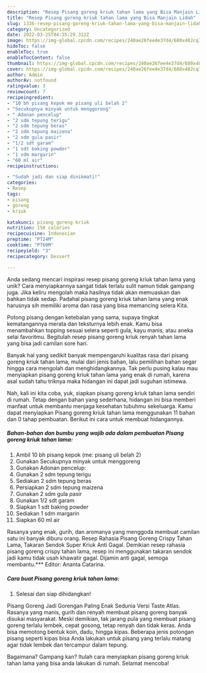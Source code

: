 ```yaml
---
description: "Resep Pisang goreng kriuk tahan lama yang Bisa Manjain Lidah"
title: "Resep Pisang goreng kriuk tahan lama yang Bisa Manjain Lidah"
slug: 1336-resep-pisang-goreng-kriuk-tahan-lama-yang-bisa-manjain-lidah
category: Uncategorized
date: 2022-03-25T04:35:29.312Z
image: https://img-global.cpcdn.com/recipes/240ae26fee4e37d4/680x482cq70/pisang-goreng-kriuk-tahan-lama-foto-resep-utama.jpg
hideToc: false
enableToc: true
enableTocContent: false
thumbnail: https://img-global.cpcdn.com/recipes/240ae26fee4e37d4/680x482cq70/pisang-goreng-kriuk-tahan-lama-foto-resep-utama.jpg
cover: https://img-global.cpcdn.com/recipes/240ae26fee4e37d4/680x482cq70/pisang-goreng-kriuk-tahan-lama-foto-resep-utama.jpg
author: Admin
authorAv: notfound
ratingvalue: 3
reviewcount: 7
recipeingredient:
- "10 bh pisang kepok me pisang uli belah 2"
- "Secukupnya minyak untuk menggoreng"
- " Adonan pencelup"
- "2 sdm tepung terigu"
- "2 sdm tepung beras"
- "2 sdm tepung maizena"
- "2 sdm gula pasir"
- "1/2 sdt garam"
- "1 sdt baking powder"
- "1 sdm margarin"
- "60 ml air"
recipeinstructions:

- "Sudah jadi dan siap dinikmati!"
categories:
- Resep
tags:
- pisang
- goreng
- kriuk

katakunci: pisang goreng kriuk 
nutrition: 158 calories
recipecuisine: Indonesian
preptime: "PT24M"
cooktime: "PT60M"
recipeyield: "3"
recipecategory: Dessert

---
```





Anda sedang mencari inspirasi resep pisang goreng kriuk tahan lama yang unik? Cara menyiapkannya sangat tidak terlalu sulit namun tidak gampang juga. Jika keliru mengolah maka hasilnya tidak akan memuaskan dan bahkan tidak sedap. Padahal pisang goreng kriuk tahan lama yang enak harusnya sih memiliki aroma dan rasa yang bisa memancing selera Kita.





Potong pisang dengan ketebalan yang sama, supaya tingkat kematangannya merata dan teksturnya lebih enak. Kamu bisa menambahkan topping sesuai selera seperti gula, kayu manis, atau aneka selai favoritmu. Begitulah resep pisang goreng kriuk renyah tahan lama yang bisa jadi camilan sore hari.

Banyak hal yang sedikit banyak mempengaruhi kualitas rasa dari pisang goreng kriuk tahan lama, mulai dari jenis bahan, lalu pemilihan bahan segar hingga cara mengolah dan menghidangkannya. Tak perlu pusing kalau mau menyiapkan pisang goreng kriuk tahan lama yang enak di rumah, karena asal sudah tahu triknya maka hidangan ini dapat jadi suguhan istimewa.






Nah, kali ini kita coba, yuk, siapkan pisang goreng kriuk tahan lama sendiri di rumah. Tetap dengan bahan yang sederhana, hidangan ini bisa memberi manfaat untuk membantu menjaga kesehatan tubuhmu sekeluarga. Kamu dapat menyiapkan Pisang goreng kriuk tahan lama menggunakan 11 bahan dan 0 tahap pembuatan. Berikut ini cara untuk membuat hidangannya.

<!--inarticleads1-->

##### Bahan-bahan dan bumbu yang wajib ada dalam pembuatan Pisang goreng kriuk tahan lama:

1. Ambil 10 bh pisang kepok (me: pisang uli belah 2)
1. Gunakan Secukupnya minyak untuk menggoreng
1. Gunakan  Adonan pencelup:
1. Gunakan 2 sdm tepung terigu
1. Sediakan 2 sdm tepung beras
1. Persiapkan 2 sdm tepung maizena
1. Gunakan 2 sdm gula pasir
1. Gunakan 1/2 sdt garam
1. Siapkan 1 sdt baking powder
1. Sediakan 1 sdm margarin
1. Siapkan 60 ml air


Rasanya yang enak, gurih, dan aromanya yang menggoda membuat camilan satu ini banyak diburu orang. Resep Rahasia Pisang Goreng Crispy Tahan Lama, Takaran Sendok Super Kriuk Anti Gagal. Demikian resep rahasia pisang goreng crispy tahan lama, resep ini menggunakan takaran sendok jadi kamu tidak usah khawatir gagal. Dijamin anti gagal, semoga membantu.*** Editor: Ananta Catarina. 

<!--inarticleads2-->

##### Cara buat Pisang goreng kriuk tahan lama:


1. Selesai dan siap dihidangkan!

Pisang Goreng Jadi Gorengan Paling Enak Sedunia Versi Taste Atlas. Rasanya yang manis, gurih dan renyah membuat pisang goreng banyak disukai masyarakat. Meski demikian, tak jarang pula yang membuat pisang goreng terlalu lembek, cepat gosong, tetap renyah dan tidak keras. Anda bisa memotong bentuk koin, dadu, hingga kipas. Beberapa jenis potongan pisang seperti kipas bisa Anda lakukan untuk pisang yang terlalu matang agar tidak lembek dan tercampur dalam tepung. 

Bagaimana? Gampang kan? Itulah cara menyiapkan pisang goreng kriuk tahan lama yang bisa anda lakukan di rumah. Selamat mencoba!
